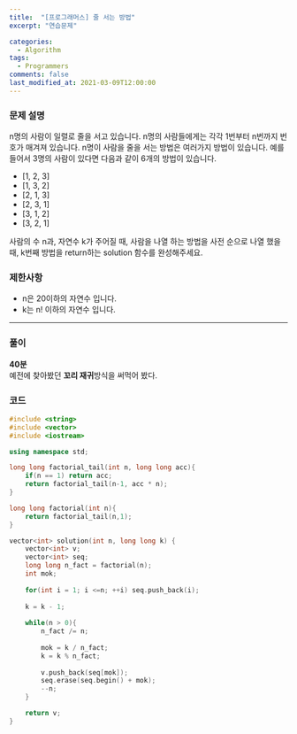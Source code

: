```yaml
---
title:  "[프로그래머스] 줄 서는 방법"
excerpt: "연습문제"

categories:
  - Algorithm
tags:
  - Programmers
comments: false
last_modified_at: 2021-03-09T12:00:00
---
```

### 문제 설명
n명의 사람이 일렬로 줄을 서고 있습니다. n명의 사람들에게는 각각 1번부터 n번까지 번호가 매겨져 있습니다. n명이 사람을 줄을 서는 방법은 여러가지 방법이 있습니다. 예를 들어서 3명의 사람이 있다면 다음과 같이 6개의 방법이 있습니다.

- [1, 2, 3]
- [1, 3, 2]
- [2, 1, 3]
- [2, 3, 1]
- [3, 1, 2]
- [3, 2, 1]

사람의 수 n과, 자연수 k가 주어질 때, 사람을 나열 하는 방법을 사전 순으로 나열 했을 때, k번째 방법을 return하는 solution 함수를 완성해주세요.

### 제한사항
- n은 20이하의 자연수 입니다.
- k는 n! 이하의 자연수 입니다.

---
### 풀이
**40분**  
예전에 찾아봤던 **꼬리 재귀**방식을 써먹어 봤다. 

### 코드
```c++
#include <string>
#include <vector>
#include <iostream>

using namespace std;

long long factorial_tail(int n, long long acc){
    if(n == 1) return acc;
    return factorial_tail(n-1, acc * n);
}

long long factorial(int n){
    return factorial_tail(n,1);
}

vector<int> solution(int n, long long k) {
    vector<int> v;
    vector<int> seq;
    long long n_fact = factorial(n);
    int mok;
    
    for(int i = 1; i <=n; ++i) seq.push_back(i);
    
    k = k - 1;
    
    while(n > 0){
        n_fact /= n;
        
        mok = k / n_fact;
        k = k % n_fact;
        
        v.push_back(seq[mok]);
        seq.erase(seq.begin() + mok);
        --n;
    }

    return v;
}
```